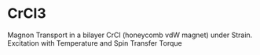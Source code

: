 # CrCl3
Magnon Transport in a bilayer CrCl (honeycomb vdW magnet) under Strain. Excitation with Temperature and Spin Transfer Torque
